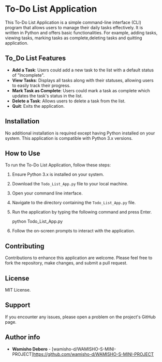 # To-Do List Application
This To-Do List Application is a simple command-line interface (CLI) program that allows users to manage their daily tasks effectively. It is written in Python and offers basic functionalities. For example, adding tasks, viewing tasks, marking tasks as complete,deleting tasks and quitting application.
## To_Do List Features
- **Add a Task**: Users could add a new task to the list with a default status of "Incomplete".
- **View Tasks**: Displays all tasks along with their statuses, allowing users to easily track their progress.
- **Mark Task as Complete**: Users could mark a task as complete which updates the task's status in the list.
- **Delete a Task**: Allows users to delete a task from the list.
- **Quit**: Exits the application.
## Installation
No additional installation is required except having Python installed on your system. This application is compatible with Python 3.x versions.
## How to Use
To run the To-Do List Application, follow these steps:
1. Ensure Python 3.x is installed on your system.
2. Download the `Todo_List_App.py` file to your local machine.
3. Open your command line interface.
4. Navigate to the directory containing the `Todo_List_App.py` file.
5. Run the application by typing the following command and press Enter.

   python Todo_List_App.py

6. Follow the on-screen prompts to interact with the application.
## Contributing
Contributions to enhance this application are welcome. Please feel free to fork the repository, make changes, and submit a pull request.
## License
MIT License.
## Support
If you encounter any issues, please open a problem on the project's GitHub page.
## Author info
- **Wamisho Debero** - [wamisho-d/WAMISHO-S-MINI-PROJECT]https://github.com/wamisho-d/WAMISHO-S-MINI-PROJECT
